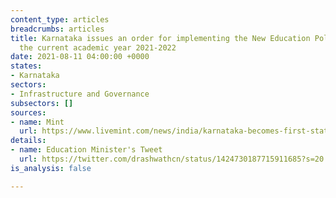 ```yaml
---
content_type: articles
breadcrumbs: articles
title: Karnataka issues an order for implementing the New Education Policy, 2020 from
  the current academic year 2021-2022
date: 2021-08-11 04:00:00 +0000
states:
- Karnataka
sectors:
- Infrastructure and Governance
subsectors: []
sources:
- name: Mint
  url: https://www.livemint.com/news/india/karnataka-becomes-first-state-to-issue-order-implementing-nep-2020-minister-11628380103297.html
details:
- name: Education Minister's Tweet
  url: https://twitter.com/drashwathcn/status/1424730187715911685?s=20
is_analysis: false

---
```

